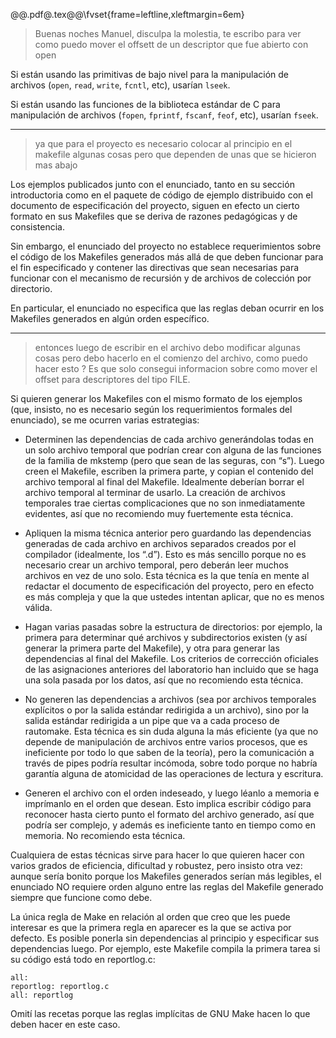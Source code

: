 @@.pdf@.tex@@\fvset{frame=leftline,xleftmargin=6em}

>   Buenas noches Manuel, disculpa la molestia, te escribo para ver como puedo mover el offsett de un descriptor que fue abierto con open

Si están usando las primitivas de bajo nivel para la manipulación de archivos (`open`, `read`, `write`, `fcntl`, etc), usarían `lseek`.

Si están usando las funciones de la biblioteca estándar de C para manipulación de archivos (`fopen`, `fprintf`, `fscanf`, `feof`, etc), usarían `fseek`.

- - -

>   ya que para el proyecto es necesario colocar al principio en el makefile algunas cosas pero que dependen de unas que se hicieron mas abajo

Los ejemplos publicados junto con el enunciado, tanto en su sección introductoria como en el paquete de código de ejemplo distribuido con el documento de especificación del proyecto, siguen en efecto un cierto formato en sus Makefiles que se deriva de razones pedagógicas y de consistencia.

Sin embargo, el enunciado del proyecto no establece requerimientos sobre el código de los Makefiles generados más allá de que deben funcionar para el fin especificado y contener las directivas que sean necesarias para funcionar con el mecanismo de recursión y de archivos de colección por directorio.

En particular, el enunciado no especifica que las reglas deban ocurrir en los Makefiles generados en algún orden específico.

- - -

>   entonces luego de escribir en el archivo debo modificar algunas cosas pero debo hacerlo en el comienzo del archivo, como puedo hacer esto ? Es que solo consegui informacion sobre como mover el offset para descriptores del tipo FILE.

Si quieren generar los Makefiles con el mismo formato de los ejemplos (que, insisto, no es necesario según los requerimientos formales del enunciado), se me ocurren varias estrategias:

*   Determinen las dependencias de cada archivo generándolas todas en un solo archivo temporal que podrían crear con alguna de las funciones de la familia de mkstemp (pero que sean de las seguras, con “s”).  Luego creen el Makefile, escriben la primera parte, y copian el contenido del archivo temporal al final del Makefile.  Idealmente deberían borrar el archivo temporal al terminar de usarlo.  La creación de archivos temporales trae ciertas complicaciones que no son inmediatamente evidentes, así que no recomiendo muy fuertemente esta técnica.

*   Apliquen la misma técnica anterior pero guardando las dependencias generadas de cada archivo en archivos separados creados por el compilador (idealmente, los “.d”).  Esto es más sencillo porque no es necesario crear un archivo temporal, pero deberán leer muchos archivos en vez de uno solo.  Esta técnica es la que tenía en mente al redactar el documento de especificación del proyecto, pero en efecto es más compleja y que la que ustedes intentan aplicar, que no es menos válida.

*   Hagan varias pasadas sobre la estructura de directorios: por ejemplo, la primera para determinar qué archivos y subdirectorios existen (y así generar la primera parte del Makefile), y otra para generar las dependencias al final del Makefile.  Los criterios de corrección oficiales de las asignaciones anteriores del laboratorio han incluido que se haga una sola pasada por los datos, así que no recomiendo esta técnica.

*   No generen las dependencias a archivos (sea por archivos temporales explícitos o por la salida estándar redirigida a un archivo), sino por la salida estándar redirigida a un pipe que va a cada proceso de rautomake.  Esta técnica es sin duda alguna la más eficiente (ya que no depende de manipulación de archivos entre varios procesos, que es ineficiente por todo lo que saben de la teoría), pero la comunicación a través de pipes podría resultar incómoda, sobre todo porque no habría garantía alguna de atomicidad de las operaciones de lectura y escritura.

*    Generen el archivo con el orden indeseado, y luego léanlo a memoria e imprímanlo en el orden que desean.  Esto implica escribir código para reconocer hasta cierto punto el formato del archivo generado, así que podría ser complejo, y además es ineficiente tanto en tiempo como en memoria.  No recomiendo esta técnica.

Cualquiera de estas técnicas sirve para hacer lo que quieren hacer con varios grados de eficiencia, dificultad y robustez, pero insisto otra vez: aunque sería bonito porque los Makefiles generados serían más legibles, el enunciado NO requiere orden alguno entre las reglas del Makefile generado siempre que funcione como debe.

La única regla de Make en relación al orden que creo que les puede interesar es que la primera regla en aparecer es la que se activa por defecto.  Es posible ponerla sin dependencias al principio y especificar sus dependencias luego.  Por ejemplo, este Makefile compila la primera tarea si su código está todo en reportlog.c:

~~~{.Makefile .numberLines}
all:
reportlog: reportlog.c
all: reportlog
~~~

Omití las recetas porque las reglas implícitas de GNU Make hacen lo que deben hacer en este caso.
